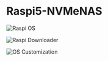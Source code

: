 # Raspi5-NVMeNAS

![Raspi OS](https://github.com/user-attachments/assets/1aa0d376-cdda-4570-8d78-e8a19ec59c14)



![Raspi Downloader](https://github.com/user-attachments/assets/b301300a-133f-46c2-aa92-4f722103106b)



![OS Customization](https://github.com/user-attachments/assets/e459436c-0a78-43bb-bff5-da6a1051560b)
